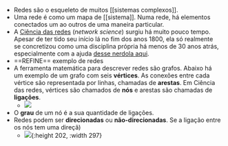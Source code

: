 - Redes são o esqueleto de muitos [[sistemas complexos]].
- Uma rede é como um mapa de [[sistema]]. Numa rede, há elementos conectados um ao outros de uma maneira particular.
- A [Ciência das redes](http://networksciencebook.com/) (*network science*) surgiu há muito pouco tempo. Apesar de ter tido seu início lá no fim dos anos 1800, ela só realmente se concretizou como uma disciplina própria há menos de 30 anos atrás, especialmente com a ajuda [desse nerdola aqui](https://en.wikipedia.org/wiki/Albert-L%C3%A1szl%C3%B3_Barab%C3%A1si).
- ==REFINE== exemplo de redes
- A ferramenta matemática para descrever redes são grafos. Abaixo há um exemplo de um grafo com seis **vértices**. As conexões entre cada vértice são representada por linhas, chamadas de **arestas**. Em Ciência das redes, vértices são chamados de **nós** e arestas são chamadas de **ligações**.
	- ![](https://upload.wikimedia.org/wikipedia/commons/thumb/5/5b/6n-graf.svg/220px-6n-graf.svg.png)
- O **grau** de um nó é a sua quantidade de ligações.
- Redes podem ser **direcionadas** ou **não-direcionadas**. Se a ligação entre os nós tem uma direçã)
	- ![](https://www.researchgate.net/profile/Riccardo-Basosi/publication/46485798/figure/fig1/AS:307380890947585@1450296723613/a-Example-of-a-directed-network-with-N-6-vertices-Here-L-9-L-4.png){:height 202, :width 297}